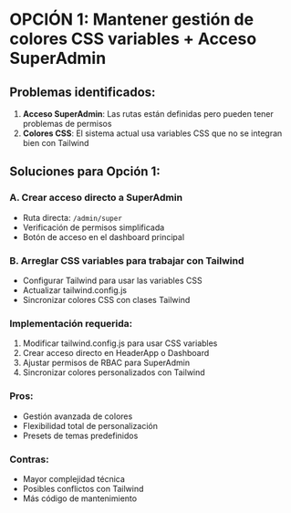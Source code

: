 # OPCIÓN 1: Mantener gestión de colores CSS variables + Acceso SuperAdmin

## Problemas identificados:

1. **Acceso SuperAdmin**: Las rutas están definidas pero pueden tener problemas de permisos
2. **Colores CSS**: El sistema actual usa variables CSS que no se integran bien con Tailwind

## Soluciones para Opción 1:

### A. Crear acceso directo a SuperAdmin
- Ruta directa: `/admin/super`
- Verificación de permisos simplificada
- Botón de acceso en el dashboard principal

### B. Arreglar CSS variables para trabajar con Tailwind
- Configurar Tailwind para usar las variables CSS
- Actualizar tailwind.config.js
- Sincronizar colores CSS con clases Tailwind

### Implementación requerida:
1. Modificar tailwind.config.js para usar CSS variables
2. Crear acceso directo en HeaderApp o Dashboard
3. Ajustar permisos de RBAC para SuperAdmin
4. Sincronizar colores personalizados con Tailwind

### Pros:
- Gestión avanzada de colores
- Flexibilidad total de personalización
- Presets de temas predefinidos

### Contras:
- Mayor complejidad técnica
- Posibles conflictos con Tailwind
- Más código de mantenimiento
